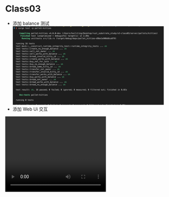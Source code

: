 # Class03

- 添加 balance 测试
  ![tests](./img/tests.png)
- 添加 Web Ui 交互
<video width="320" height="240" controls>
  <source src="./img/web_ui.mov" type="video/mp4">
</video>
